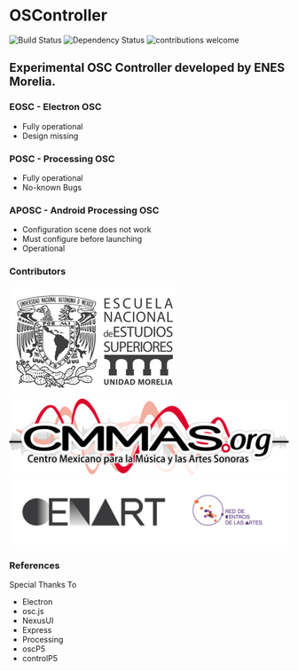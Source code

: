 # OSController

![Build Status](https://travis-ci.org/dwyl/esta.svg?branch=master)
![Dependency Status](https://david-dm.org/dwyl/esta.svg)
![contributions welcome](https://img.shields.io/badge/contributions-welcome-brightgreen.svg?style=flat)

## Experimental OSC Controller developed by ENES Morelia.

### EOSC - Electron OSC

* Fully operational
* Design missing

### POSC - Processing OSC

* Fully operational
* No-known Bugs

### APOSC - Android Processing OSC

* Configuration scene does not work
* Must configure before launching
* Operational

### Contributors

<a href="https://opencollective.com/visjs/sponsor/0/website" target="_blank"><img src="img/enes.png"></a>
<a href="https://opencollective.com/visjs/sponsor/0/website" target="_blank"><img src="img/cmmas.png"></a>
<a href="https://opencollective.com/visjs/sponsor/0/website" target="_blank"><img src="img/cenart.png"></a>


### References

Special Thanks To

* Electron
* osc.js
* NexusUI
* Express
* Processing
* oscP5 
* controlP5




